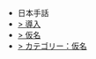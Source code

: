 * 日本手話
* [> 導入](/jp/jsl/intro.md)
* [> 仮名](/jp/jsl/kana.md)
* [> カテゴリー：仮名](/jp/jsl/category-kana.md)